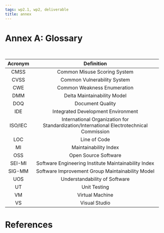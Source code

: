 ```yaml
---
tags: wp2.1, wp2, deliverable
title: annex
---
```


# Annex A: Glossary

<br>

| Acronym |                                        Definition                                        |
|:-------:|:----------------------------------------------------------------------------------------:|
|  CMSS   |                               Common Misuse Scoring System                               |
|  CVSS   |                               Common Vulnerability System                                |
|   CWE   |                               Common Weakness Enumeration                                |
|   DMM   |                               Delta Maintainability Model                                |
|   DOQ   |                                     Document Quality                                     |
|   IDE   |                            Integrated Development Environment                            |
| ISO/IEC | International Organization for Standardization/International Electrotechnical Commission |
|   LOC   |                                       Line of Code                                       |
|   MI    |                                  Maintainability Index                                   |
|   OSS   |                                   Open Source Software                                   |
| SEI-MI  |                   Software Engineering Institute Maintainability Index                   |
| SIG-MM  |                     Software Improvement Group Maintainability Model                     |
|   UOS   |                              Understandability of Software                               |
|   UT    |                                       Unit Testing                                       |
|   VM    |                                     Virtual Machine                                      |
|   VS    |                                      Visual Studio                                       |

# References

<br>